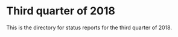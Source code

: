 Third quarter of 2018
=====================

This is the directory for status reports for the third quarter of 2018.


